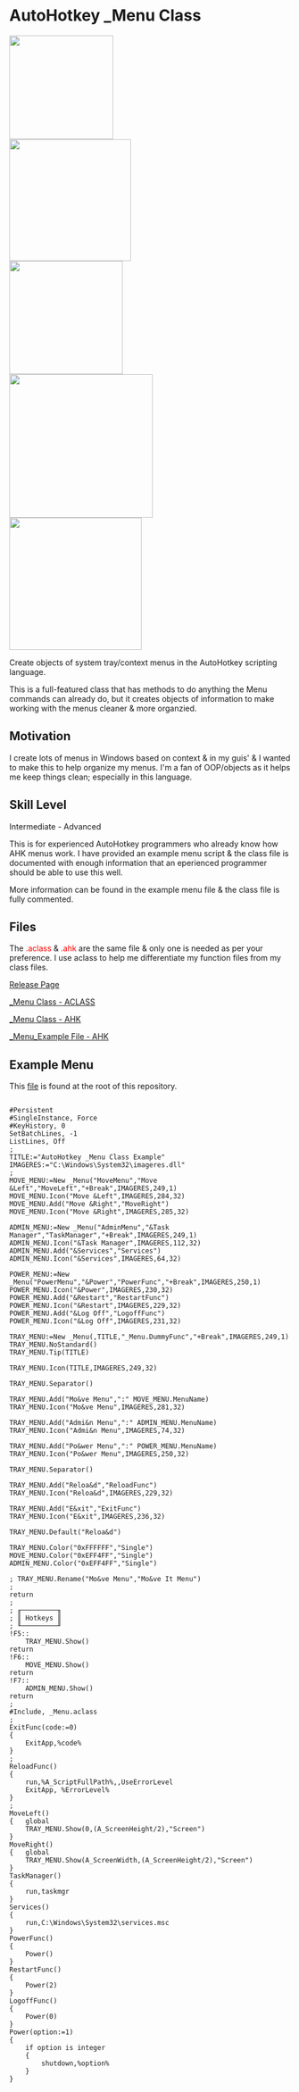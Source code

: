 # AutoHotkey _Menu Class

<div style="padding: 0;">
<img src="./images/AutoHotkey-Class.png" width="186" /><br>
<img src="./images/AutoHotkey-Scripting.png" width="218" /><br>
<img src="./images/AutoHotkey-Coding.png" width="203" /><br>
<img src="./images/AutoHotkey-Programming.png" width="257" /><br>
<img src="./images/AutoHotkey-Is-The-Best.png" width="237" /><br>
</div>

Create objects of system tray/context menus in the AutoHotkey scripting language&#46;

This is a full-featured class that has methods to do anything the Menu commands can already do, but it creates objects of information to make working with the menus cleaner &amp; more organzied&#46;

## Motivation

I create lots of menus in Windows based on context &amp; in my guis&#39; &amp; I wanted to make this to help organize my menus. I&#39;m a fan of OOP/objects as it helps me keep things clean; especially in this language&#46;

## Skill Level

Intermediate - Advanced

This is for experienced AutoHotkey programmers who already know how AHK menus work. I have provided an example menu script &amp; the class file is documented with enough information that an eperienced programmer should be able to use this well&#46;

More information can be found in the example menu file &amp; the class file is fully commented&#46;

## Files

The <span style="color: red;">.aclass</span> &amp; <span style="color: red;">.ahk</span> are the same file &amp; only one is needed as per your preference. I use aclass to help me differentiate my function files from my class files&#46;

[Release Page](https://github.com/Lateralus138/AutoHotkey-Menu-Class/releases)

[_Menu Class - ACLASS](_Menu.aclass)

[_Menu Class - AHK](_Menu.ahk)

[_Menu_Example File - AHK](_Menu_Example.ahk)

## Example Menu

This [file](_Menu_Example.ahk) is found at the root of this repository&#46;

<pre style="white-space: pre-wrap;">
<code>
#Persistent
#SingleInstance, Force
#KeyHistory, 0
SetBatchLines, -1
ListLines, Off
;
TITLE:="AutoHotkey _Menu Class Example"
IMAGERES:="C:\Windows\System32\imageres.dll"
;
MOVE_MENU:=New _Menu("MoveMenu","Move &Left","MoveLeft","+Break",IMAGERES,249,1)
MOVE_MENU.Icon("Move &Left",IMAGERES,284,32)
MOVE_MENU.Add("Move &Right","MoveRight")
MOVE_MENU.Icon("Move &Right",IMAGERES,285,32)

ADMIN_MENU:=New _Menu("AdminMenu","&Task Manager","TaskManager","+Break",IMAGERES,249,1)
ADMIN_MENU.Icon("&Task Manager",IMAGERES,112,32)
ADMIN_MENU.Add("&Services","Services")
ADMIN_MENU.Icon("&Services",IMAGERES,64,32)

POWER_MENU:=New _Menu("PowerMenu","&Power","PowerFunc","+Break",IMAGERES,250,1)
POWER_MENU.Icon("&Power",IMAGERES,230,32)
POWER_MENU.Add("&Restart","RestartFunc")
POWER_MENU.Icon("&Restart",IMAGERES,229,32)
POWER_MENU.Add("&Log Off","LogoffFunc")
POWER_MENU.Icon("&Log Off",IMAGERES,231,32)

TRAY_MENU:=New _Menu(,TITLE,"_Menu.DummyFunc","+Break",IMAGERES,249,1)
TRAY_MENU.NoStandard()
TRAY_MENU.Tip(TITLE)

TRAY_MENU.Icon(TITLE,IMAGERES,249,32)

TRAY_MENU.Separator()

TRAY_MENU.Add("Mo&ve Menu",":" MOVE_MENU.MenuName)
TRAY_MENU.Icon("Mo&ve Menu",IMAGERES,281,32)

TRAY_MENU.Add("Admi&n Menu",":" ADMIN_MENU.MenuName)
TRAY_MENU.Icon("Admi&n Menu",IMAGERES,74,32)

TRAY_MENU.Add("Po&wer Menu",":" POWER_MENU.MenuName)
TRAY_MENU.Icon("Po&wer Menu",IMAGERES,250,32)

TRAY_MENU.Separator()

TRAY_MENU.Add("Reloa&d","ReloadFunc")
TRAY_MENU.Icon("Reloa&d",IMAGERES,229,32)

TRAY_MENU.Add("E&xit","ExitFunc")
TRAY_MENU.Icon("E&xit",IMAGERES,236,32)

TRAY_MENU.Default("Reloa&d")

TRAY_MENU.Color("0xFFFFFF","Single")
MOVE_MENU.Color("0xEFF4FF","Single")
ADMIN_MENU.Color("0xEFF4FF","Single")

; TRAY_MENU.Rename("Mo&ve Menu","Mo&ve It Menu")
;
return
;
; ╓─────────╖
; ║ Hotkeys ║
; ╙─────────╜
!F5::
    TRAY_MENU.Show()
return
!F6::
    MOVE_MENU.Show()
return
!F7::
    ADMIN_MENU.Show()
return
; 
#Include, _Menu.aclass
; 
ExitFunc(code:=0)
{
    ExitApp,%code%
}
; 
ReloadFunc()
{
    run,%A_ScriptFullPath%,,UseErrorLevel
    ExitApp, %ErrorLevel%
}
;
MoveLeft()
{   global
    TRAY_MENU.Show(0,(A_ScreenHeight/2),"Screen")   
}
MoveRight()
{   global
    TRAY_MENU.Show(A_ScreenWidth,(A_ScreenHeight/2),"Screen")   
}
TaskManager()
{
    run,taskmgr
}
Services()
{
    run,C:\Windows\System32\services.msc
}
PowerFunc()
{
    Power()
}
RestartFunc()
{
    Power(2)
}
LogoffFunc()
{
    Power(0)
}
Power(option:=1)
{
    if option is integer
    {
        shutdown,%option%
    }
}
</code>
</pre>

